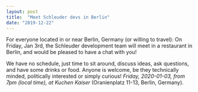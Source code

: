 ```yaml
---
layout: post
title:  "Meet Schleuder devs in Berlin"
date: "2019-12-22"
---
```


For everyone located in or near Berlin, Germany (or willing to travel): On Friday, Jan 3rd, the Schleuder development team will meet in a restaurant in Berlin, and would be pleased to have a chat with you! 

We have no schedule, just time to sit around, discuss ideas, ask questions, and have some drinks or food. Anyone is welcome, be they technically minded, politically interested or simply curious! *Friday, 2020-01-03, from 7pm (local time), at Kuchen Kaiser* (Oranienplatz 11-13, Berlin, Germany).
